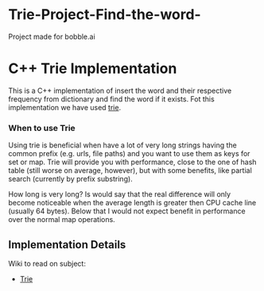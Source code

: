 # Trie-Project-Find-the-word-
Project made for bobble.ai
# C++ Trie Implementation

This is a C++ implementation of insert the word and their respective frequency from dictionary and find the word if it exists. Fot this implementation we have used [trie](https://en.wikipedia.org/wiki/Trie "Trie").

### When to use Trie
Using trie is beneficial when have a lot of very long strings having the common prefix 
(e.g. urls, file paths) and you want to use them as keys for set or map. 
Trie will provide you with performance, close to the one of hash table 
(still worse on average, however), but with some benefits, like partial search 
(currently by prefix substring).

How long is very long? Is would say that the real difference will only become 
noticeable when the average length is greater then CPU cache line (usually 64 bytes).
Below that I would not expect benefit in performance over the 
normal map operations.



## Implementation Details
Wiki to read on subject:
* [Trie](https://en.wikipedia.org/wiki/Trie "Trie")
